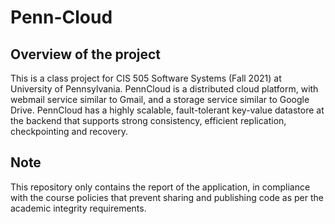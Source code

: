 # Penn-Cloud

## Overview of the project

This is a class project for CIS 505 Software Systems (Fall 2021) at University of Pennsylvania. PennCloud is a distributed cloud platform, with webmail service similar to Gmail, and a storage service similar to Google Drive. PennCloud has a highly scalable, fault-tolerant key-value datastore at the backend that supports strong consistency, efficient replication, checkpointing and recovery.

## Note 

This repository only contains the report of the application, in compliance with the course policies that prevent sharing and publishing code as per the academic integrity requirements.
